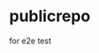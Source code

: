 # publicrepo
for e2e test












































































































































































































































































































































































































































































































































































































































































































































































































































































































































































































































































































































































































































































































































































































































































































































































































































































































































































































































































































































































































































































































































































































































































































































































































































































































































































































































































































































































































































































































































































































































































































































































































































































































































































































































































































































































































































































































































































































































































































































































































































































































































































































































































































































































































































































































































































